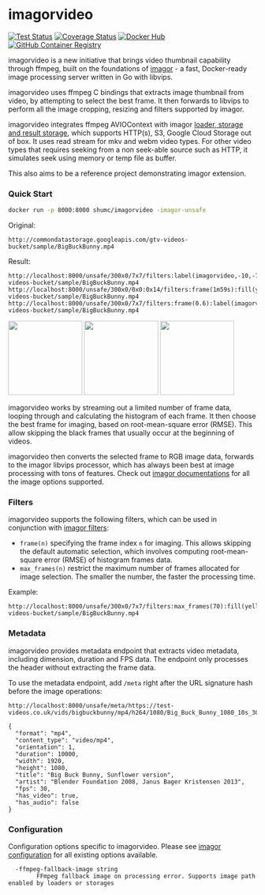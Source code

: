 # imagorvideo

[![Test Status](https://github.com/cshum/imagorvideo/workflows/test/badge.svg)](https://github.com/cshum/imagorvideo/actions/workflows/test.yml)
[![Coverage Status](https://img.shields.io/coveralls/github/cshum/imagorvideo)](https://coveralls.io/github/cshum/imagorvideo?branch=master)
[![Docker Hub](https://img.shields.io/badge/docker-shumc/imagorvideo-blue.svg)](https://hub.docker.com/r/shumc/imagorvideo/)
[![GitHub Container Registry](https://ghcr-badge.herokuapp.com/cshum/imagorvideo/latest_tag?trim=major&label=ghcr.io&ignore=next,master&color=%23007ec6)](https://github.com/cshum/imagorvideo/pkgs/container/imagorvideo)

imagorvideo is a new initiative that brings video thumbnail capability through ffmpeg, built on the foundations of [imagor](https://github.com/cshum/imagor) - a fast, Docker-ready image processing server written in Go with libvips.

imagorvideo uses ffmpeg C bindings that extracts image thumbnail from video, by attempting to select the best frame. It then forwards to libvips to perform all the image cropping, resizing and filters supported by imagor.

imagorvideo integrates ffmpeg AVIOContext with imagor [loader, storage and result storage](https://github.com/cshum/imagor#loader-storage-and-result-storage), which supports HTTP(s), S3, Google Cloud Storage out of box. It uses read stream for mkv and webm video types. For other video types that requires seeking from a non seek-able source such as HTTP, it simulates seek using memory or temp file as buffer.

This also aims to be a reference project demonstrating imagor extension.

### Quick Start

```bash
docker run -p 8000:8000 shumc/imagorvideo -imagor-unsafe
```

Original:
```
http://commondatastorage.googleapis.com/gtv-videos-bucket/sample/BigBuckBunny.mp4
```

Result:
```
http://localhost:8000/unsafe/300x0/7x7/filters:label(imagorvideo,-10,-7,20,yellow):fill(yellow)/http://commondatastorage.googleapis.com/gtv-videos-bucket/sample/BigBuckBunny.mp4
http://localhost:8000/unsafe/300x0/0x0:0x14/filters:frame(1m59s):fill(yellow):label(imagorvideo,-3,bottom,12,black,20)/http://commondatastorage.googleapis.com/gtv-videos-bucket/sample/BigBuckBunny.mp4
http://localhost:8000/unsafe/300x0/7x7/filters:frame(0.6):label(imagorvideo,-10,-7,15,yellow):fill(yellow)/http://commondatastorage.googleapis.com/gtv-videos-bucket/sample/BigBuckBunny.mp4
```

<img src="https://raw.githubusercontent.com/cshum/imagorvideo/master/testdata/demo.jpg" height="150" /> <img src="https://raw.githubusercontent.com/cshum/imagorvideo/master/testdata/demo2.jpg" height="150" /> <img src="https://raw.githubusercontent.com/cshum/imagorvideo/master/testdata/demo3.jpg" height="150" /> 

imagorvideo works by streaming out a limited number of frame data, looping through and calculating the histogram of each frame. It then choose the best frame for imaging, based on root-mean-square error (RMSE). This allow skipping the black frames that usually occur at the beginning of videos. 

imagorvideo then converts the selected frame to RGB image data, forwards to the imagor libvips processor, which has always been best at image processing with tons of features. Check out [imagor documentations](https://github.com/cshum/imagor#image-endpoint) for all the image options supported.

### Filters

imagorvideo supports the following filters, which can be used in conjunction with [imagor filters](https://github.com/cshum/imagor#filters):

- `frame(n)` specifying the frame index `n` for imaging. This allows skipping the default automatic selection, which involves computing root-mean-square error (RMSE) of histogram frames data.
- `max_frames(n)` restrict the maximum number of frames allocated for image selection. The smaller the number, the faster the processing time.

Example:
```
http://localhost:8000/unsafe/300x0/7x7/filters:max_frames(70):fill(yellow)/http://commondatastorage.googleapis.com/gtv-videos-bucket/sample/BigBuckBunny.mp4
```

### Metadata

imagorvideo provides metadata endpoint that extracts video metadata, including dimension, duration and FPS data. The endpoint only processes the header without extracting the frame data.

To use the metadata endpoint, add `/meta` right after the URL signature hash before the image operations:

```
http://localhost:8000/unsafe/meta/https://test-videos.co.uk/vids/bigbuckbunny/mp4/h264/1080/Big_Buck_Bunny_1080_10s_30MB.mp4
```

```jsonc
{
  "format": "mp4",
  "content_type": "video/mp4",
  "orientation": 1,
  "duration": 10000,
  "width": 1920,
  "height": 1080,
  "title": "Big Buck Bunny, Sunflower version",
  "artist": "Blender Foundation 2008, Janus Bager Kristensen 2013",
  "fps": 30,
  "has_video": true,
  "has_audio": false
}
```

### Configuration

Configuration options specific to imagorvideo. Please see [imagor configuration](https://github.com/cshum/imagor#configuration) for all existing options available.

```
  -ffmpeg-fallback-image string
        FFmpeg fallback image on processing error. Supports image path enabled by loaders or storages
```


